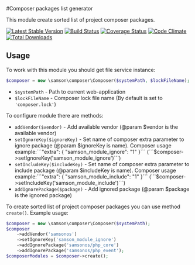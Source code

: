 #Composer packages list generator

This module create sorted list of project composer packages.

[![Latest Stable Version](https://poser.pugx.org/samsonos/php_composer/v/stable.svg)](https://packagist.org/packages/samsonos/php_composer)
[![Build Status](https://travis-ci.org/samsonos/php_composer.png)](https://travis-ci.org/samsonos/php_composer)
[![Coverage Status](https://img.shields.io/coveralls/samsonos/php_composer.svg)](https://coveralls.io/r/samsonos/php_composer?branch=master)
[![Code Climate](https://codeclimate.com/github/samsonos/php_composer/badges/gpa.svg)](https://codeclimate.com/github/samsonos/php_composer)
[![Total Downloads](https://poser.pugx.org/samsonos/php_composer/downloads.svg)](https://packagist.org/packages/samsonos/php_composer)

## Usage

To work with this module you should get file service instance:
```php
$composer = new \samson\composer\Composer($systemPath, $lockFileName);
```
  * ```$systemPath``` - Path to current web-application
  * ```$lockFileName``` - Composer lock file name (By default is set to ```'composer.lock'```)
    
To configure module there are methods:
  * ```addVendor($vendor)``` - Add available vendor (@param $vendor is the available vendor)
  * ```setIgnoreKey($ignoreKey)``` - Set name of composer extra parameter to ignore package (@param $ignoreKey is name). Composer usage example:```"extra": { "samson_module_ignore": "1" }``` (```$composer->setIgnoreKey('samson_module_ignore')```)  
  * ```setIncludeKey($includeKey)``` - Set name of composer extra parameter to include package (@param $includeKey is name). Composer usage example:```"extra": { "samson_module_include": "1" }``` (```$composer->setIncludeKey('samson_module_include')```)
  * ```addIgnorePackage($package)``` - Add ignored package (@param $package is the ignored package)
    
To create sorted list of project composer packages you can use method ```create()```.
Example usage:
```php
$composer = new \samson\composer\Composer($systemPath);
$composer
    ->addVendor('samsonos')
    ->setIgnoreKey('samson_module_ignore')
    ->addIgnorePackage('samsonos/php_core')
    ->addIgnorePackage('samsonos/php_event');
$composerModules = $composer->create();
```